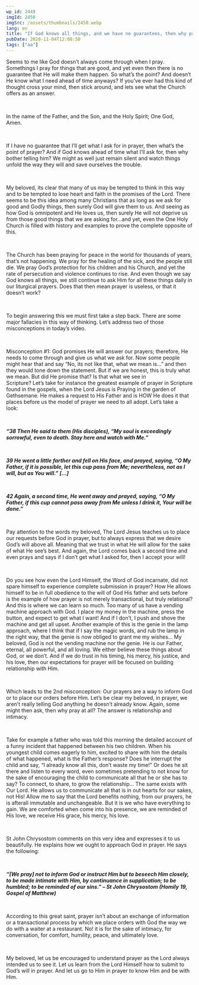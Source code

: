 ```yaml
---
wp_id: 2449
imgId: 2450
imgSrc: /assets/thumbnails/2450.webp
lang: en
title: "If God knows all things, and we have no guarantees, then why pray at all?"
pubDate: 2020-11-04T12:08:50
tags: ["aa"]
---
```


<!-- page: 6 -->

<p><span data-contrast="auto">Seems </span><span data-contrast="auto">to me like God doesn’t always come through when I pray. Somethings I pray for </span><span data-contrast="auto">things that are good</span><span data-contrast="auto">, and yet even then there is no guarantee that He will make them happen. So what’s the point? </span><span data-contrast="auto">And doesn’t He know what I need ahead of time anyways? </span><span data-contrast="auto">If you’ve ever had this kind of thought cross your mind, then stick around, and lets see what the Church offers as an answer. </span><span data-ccp-props="{&quot;201341983&quot;:0,&quot;335559739&quot;:200,&quot;335559740&quot;:276}"> </span></p>
<p>&nbsp;</p>
<p><span data-contrast="auto">In the name of the Father, and the Son, and the Holy Spirit; One God, Amen. </span><span data-ccp-props="{&quot;201341983&quot;:0,&quot;335559739&quot;:200,&quot;335559740&quot;:276}"> </span></p>
<p><span data-ccp-props="{&quot;201341983&quot;:0,&quot;335559739&quot;:200,&quot;335559740&quot;:276}"> </span></p>
<p><span data-contrast="auto">If </span><span data-contrast="auto">I have no </span><span data-contrast="auto">guarantee that </span><span data-contrast="auto">I’ll get what I ask for in prayer, t</span><span data-contrast="auto">h</span><span data-contrast="auto">en</span><span data-contrast="auto"> what’s the point of prayer? </span><span data-contrast="auto">And if God knows ahead of time what I’ll ask for, then why bother telling him? </span><span data-contrast="auto">We might as well just </span><span data-contrast="auto">remain silent and </span><span data-contrast="auto">watch things unfold the way they will and save ourselves the </span><span data-contrast="auto">trouble</span><span data-contrast="auto">. </span><span data-ccp-props="{&quot;201341983&quot;:0,&quot;335559739&quot;:200,&quot;335559740&quot;:276}"> </span></p>
<p><span data-ccp-props="{&quot;201341983&quot;:0,&quot;335559739&quot;:200,&quot;335559740&quot;:276}"> </span></p>
<p><span data-contrast="auto">My beloved, its clear that many of us may be tempted to think in this way and to be tempted to lose heart and faith in the promises of the Lord. There seems to be this idea among many Christians that as long as we ask for good and Godly things, then surely God will give them to us. And seeing as how God is omnipotent and He loves us, then surely He will not deprive us from those good things that we are asking for…and yet, even the One Holy Church is filled with history and examples to prove the complete opposite of this. </span><span data-ccp-props="{&quot;201341983&quot;:0,&quot;335559739&quot;:200,&quot;335559740&quot;:276}"> </span></p>
<p><span data-ccp-props="{&quot;201341983&quot;:0,&quot;335559739&quot;:200,&quot;335559740&quot;:276}"> </span></p>
<p><span data-contrast="auto">The Church has been praying for peace in the world for thousands of years, that’s not happening. We pray for the healing of the sick, and the people still die. We pray God’s protection for his children and his Church, and yet the rate of persecution and violence continues to rise. </span><span data-contrast="auto">And even though we say God knows all things, we still continue to ask Him for all these things daily in our liturgical prayers. </span><span data-contrast="auto">Does that then mean prayer is useless, </span><span data-contrast="auto">or that </span><span data-contrast="auto">it doesn’t work? </span><span data-ccp-props="{&quot;201341983&quot;:0,&quot;335559739&quot;:200,&quot;335559740&quot;:276}"> </span></p>
<p><span data-ccp-props="{&quot;201341983&quot;:0,&quot;335559739&quot;:200,&quot;335559740&quot;:276}"> </span></p>
<p><span data-contrast="auto">To begin answering this we must first take a step back. There are some major fallacies in this way of thinking. </span><span data-contrast="auto">Let’s address two of those misconceptions in today’s video. </span></p>
<p><span data-ccp-props="{&quot;201341983&quot;:0,&quot;335559739&quot;:200,&quot;335559740&quot;:276}"> </span></p>
<p><span data-contrast="auto">Misconception #1: God promises </span><span data-contrast="auto">He will answer our prayers; </span><span data-contrast="auto">therefore,</span><span data-contrast="auto"> He needs to come through</span><span data-contrast="auto"> and give us what we ask for</span><span data-contrast="auto">. Now some people might hear that and say “No, its not like that, what we mean is…” and then they would tone down the statement. But if we are honest, this is truly what we mean. But did He promise that? Is that what we see in Scripture? </span><span data-contrast="auto">Let’s</span><span data-contrast="auto"> take </span><span data-contrast="auto">for instance </span><span data-contrast="auto">the greatest example of prayer in Scripture found in the gospels, when the Lord Jesus is Praying in the garden of Gethsemane. He makes a request to His Father</span><span data-contrast="auto"> and is HOW H</span><span data-contrast="auto">e </span><span data-contrast="auto">does it that places before us</span><span data-contrast="auto"> the </span><span data-contrast="auto">model of </span><span data-contrast="auto">prayer</span><span data-contrast="auto"> we need to all adopt</span><span data-contrast="auto">. Let’s take a look: </span><span data-ccp-props="{&quot;201341983&quot;:0,&quot;335559739&quot;:200,&quot;335559740&quot;:276}"> </span></p>
<p><span data-ccp-props="{&quot;201341983&quot;:0,&quot;335559739&quot;:200,&quot;335559740&quot;:276}"> </span></p>
<p><b><i><span data-contrast="auto">“</span></i></b><b><i><span data-contrast="auto">38 Then He said to them</span></i></b><b><i><span data-contrast="auto"> (His disciples)</span></i></b><b><i><span data-contrast="auto">, “My soul is exceedingly sorrowful, even to death. Stay here and watch with Me.”</span></i></b><span data-ccp-props="{&quot;201341983&quot;:0,&quot;335559739&quot;:200,&quot;335559740&quot;:276}"> </span></p>
<p><span data-ccp-props="{&quot;201341983&quot;:0,&quot;335559739&quot;:200,&quot;335559740&quot;:276}"> </span></p>
<p><b><i><span data-contrast="auto">39 He went a little farther and fell on His face, and prayed, saying, “O My Father, if it is possible, let this cup pass from Me; nevertheless, not as I will, but as You will.”</span></i></b><b><i><span data-contrast="auto"> […] </span></i></b><span data-ccp-props="{&quot;201341983&quot;:0,&quot;335559739&quot;:200,&quot;335559740&quot;:276}"> </span></p>
<p><span data-ccp-props="{&quot;201341983&quot;:0,&quot;335559739&quot;:200,&quot;335559740&quot;:276}"> </span></p>
<p><b><i><span data-contrast="auto">42 Again, a second time, He went away and prayed, saying, “O My Father, if this cup cannot pass away from Me unless I drink it, Your will be done.”</span></i></b><span data-ccp-props="{&quot;201341983&quot;:0,&quot;335559739&quot;:200,&quot;335559740&quot;:276}"> </span></p>
<p><span data-ccp-props="{&quot;201341983&quot;:0,&quot;335559739&quot;:200,&quot;335559740&quot;:276}"> </span></p>
<p><span data-contrast="auto">Pay attention to the words my beloved, The Lord Jesus teaches us to place our requests before God in prayer, but to always express that we desire God’s will above all. Meaning that we trust in what He will allow for the sake of what He see’s best. And again, the Lord comes back a second time and even prays and says if I don’t get what I asked for, then I accept</span><span data-contrast="auto"> your will</span><span data-contrast="auto">! </span><span data-ccp-props="{&quot;201341983&quot;:0,&quot;335559739&quot;:200,&quot;335559740&quot;:276}"> </span></p>
<p><span data-ccp-props="{&quot;201341983&quot;:0,&quot;335559739&quot;:200,&quot;335559740&quot;:276}"> </span></p>
<p><span data-contrast="auto">Do you see</span><span data-contrast="auto"> how even the Lord Himself, the Word of God incarnate, did not spare himself to experience </span><span data-contrast="auto">complete</span><span data-contrast="auto"> submission in prayer? How He allows himself to be in full obedience to the will of God His father and sets before is the example of how prayer is not merely transactional, but truly relational? And this is where we can learn so much. Too many of us have a vending machine approach with God. I place my </span><span data-contrast="auto">money in the machine</span><span data-contrast="auto">, press the button, and expect to get what I want! And if I don’t, I push and shove the machine and get all upset. Another example of this is </span><span data-contrast="auto">the </span><span data-contrast="auto">genie in the lamp approach, where I think that if I say the magic words, and rub the lamp in the right way, that the genie is now obliged to grant me my wishes…</span><span data-contrast="auto"> My beloved, God is not the vending machine nor the genie. He is our Father, eternal, all powerful, and all loving. </span><span data-contrast="auto">We either believe these things about God, or we don’t. And if we do trust in his timing, his mercy, his justice, and his love, then o</span><span data-contrast="auto">ur </span><span data-contrast="auto">expectations for prayer will be focused on building relationship with Him. </span><span data-ccp-props="{&quot;201341983&quot;:0,&quot;335559739&quot;:200,&quot;335559740&quot;:276}"> </span></p>
<p><span data-ccp-props="{&quot;201341983&quot;:0,&quot;335559739&quot;:200,&quot;335559740&quot;:276}"> </span></p>
<p><span data-contrast="auto">Which leads to the 2</span><span data-contrast="auto">nd</span><span data-contrast="auto"> misconception: Our prayers are a way to inform God or to place our orders before Him. </span><span data-contrast="auto">Let’s be clear my beloved, in prayer, we aren’t really telling God anything he doesn’t already know.</span><span data-contrast="auto"> Again, some might then ask, then w</span><span data-contrast="auto">h</span><span data-contrast="auto">y pray at all</span><span data-contrast="auto">?</span><span data-contrast="auto"> The answer is relationship and intimacy. </span><span data-ccp-props="{&quot;201341983&quot;:0,&quot;335559739&quot;:200,&quot;335559740&quot;:276}"> </span></p>
<p><span data-ccp-props="{&quot;201341983&quot;:0,&quot;335559739&quot;:200,&quot;335559740&quot;:276}"> </span></p>
<p><span data-contrast="auto">Take for example a father who was told this morning the detailed account of a funny incident that happened between his two children. When his youngest child comes eagerly to him, excited to share with </span><span data-contrast="auto">h</span><span data-contrast="auto">im the details of what happened, what is the Father’s response? Does he </span><span data-contrast="auto">interrupt</span><span data-contrast="auto"> the child and </span><span data-contrast="auto">say,</span><span data-contrast="auto"> “I already know all this, don’t waste my time!” Or does he sit there and listen to every word, even sometimes pretending to not know for the sake of encouraging the child to communicate all that he or she has to say? </span><span data-contrast="auto">To connect, to share, to grow the relationship… </span><span data-contrast="auto">The same exists with Our Lord. He allows us to communicate all that is in out hearts for our sakes, not His! </span><span data-contrast="auto">Allow me to say that t</span><span data-contrast="auto">he Lord benefits </span><span data-contrast="auto">nothing, </span><span data-contrast="auto">from our prayers, he is </span><span data-contrast="auto">afterall</span><span data-contrast="auto"> immutable and unchangeable. B</span><span data-contrast="auto">ut </span><span data-contrast="auto">it is </span><span data-contrast="auto">we </span><span data-contrast="auto">who </span><span data-contrast="auto">have everything to gain. </span><span data-contrast="auto">We are comforted when come into his presence, we are reminded of His love, we </span><span data-contrast="auto">receive His grace, his mercy, his love. </span><span data-ccp-props="{&quot;201341983&quot;:0,&quot;335559739&quot;:200,&quot;335559740&quot;:276}"> </span></p>
<p><span data-ccp-props="{&quot;201341983&quot;:0,&quot;335559739&quot;:200,&quot;335559740&quot;:276}"> </span></p>
<p><span data-contrast="auto">St John Chrysostom comments on this very idea and express</span><span data-contrast="auto">es it</span><span data-contrast="auto"> to us beautifully</span><span data-contrast="auto">. He explains </span><span data-contrast="auto">how we ought to approach God in prayer. He says the following: </span><span data-ccp-props="{&quot;201341983&quot;:0,&quot;335559739&quot;:200,&quot;335559740&quot;:276}"> </span></p>
<p><span data-ccp-props="{&quot;201341983&quot;:0,&quot;335559739&quot;:200,&quot;335559740&quot;:276}"> </span></p>
<p><b><i><span data-contrast="auto">“[We pray] not to inform God or instruct Him but to beseech Him closely, to be made intimate with Him, by continuance in supplication; to be humbled; to be reminded of our sins.” – St John Chrysostom (Homily 19, Gospel of Matthew)</span></i></b><span data-ccp-props="{&quot;201341983&quot;:0,&quot;335559739&quot;:200,&quot;335559740&quot;:276}"> </span></p>
<p><span data-ccp-props="{&quot;201341983&quot;:0,&quot;335559739&quot;:200,&quot;335559740&quot;:276}"> </span></p>
<p><span data-contrast="auto">According to this great saint, prayer isn’t about </span><span data-contrast="auto">an exchange of information or a transactional process by which we place orders with God the way we do with a waiter at a restaurant. No! it is for the sake of intimacy, for conversation, for comfort, humility, peace, and ultimately love. </span><span data-ccp-props="{&quot;201341983&quot;:0,&quot;335559739&quot;:200,&quot;335559740&quot;:276}"> </span></p>
<p><span data-ccp-props="{&quot;201341983&quot;:0,&quot;335559739&quot;:200,&quot;335559740&quot;:276}"> </span></p>
<p><span data-contrast="auto">My beloved, let us be encouraged to understand prayer as the Lord always intended us to see it. Let us learn from the Lord Himself how to submit to God’s will in prayer. And let us go to Him in prayer to know Him and be with Him. </span><span data-ccp-props="{&quot;201341983&quot;:0,&quot;335559739&quot;:200,&quot;335559740&quot;:276}"> </span></p>
